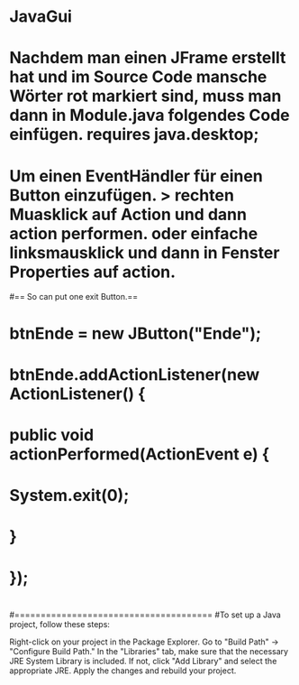 # JavaGui
# Nachdem man einen JFrame erstellt hat und im Source Code mansche Wörter rot markiert sind, muss man dann in Module.java folgendes Code einfügen. 	requires java.desktop;
# Um einen EventHändler für einen Button einzufügen. > rechten Muasklick auf Action und dann action performen. oder einfache linksmausklick und dann in Fenster Properties auf action.
#== So can put one exit Button.==
#         btnEnde = new JButton("Ende");
#        btnEnde.addActionListener(new ActionListener() {
#       	public void actionPerformed(ActionEvent e) {
#        		System.exit(0);
#        	}
#        });
#
#======================================
#To set up a Java project, follow these steps:

Right-click on your project in the Package Explorer.
Go to "Build Path" -> "Configure Build Path."
In the "Libraries" tab, make sure that the necessary JRE System Library is included. If not, click "Add Library" and select the appropriate JRE.
Apply the changes and rebuild your project.
#
#
#
#
#
#
#
#
#
#
#
#
#

